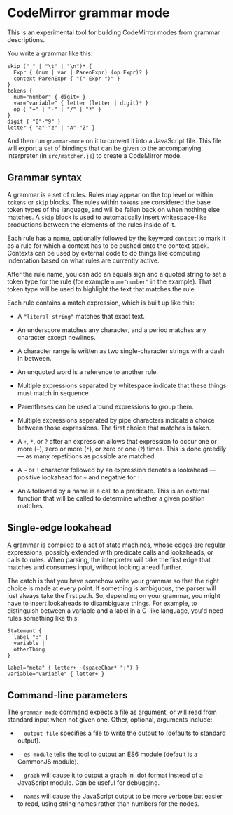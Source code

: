 # CodeMirror grammar mode

This is an experimental tool for building CodeMirror modes from
grammar descriptions.

You write a grammar like this:

    skip (" " | "\t" | "\n")* {
      Expr { (num | var | ParenExpr) (op Expr)? }
      context ParenExpr { "(" Expr ")" }
    }
    tokens {
      num="number" { digit+ }
      var="variable" { letter (letter | digit)* }
      op { "+" | "-" | "/" | "*" }
    }
    digit { "0"-"9" }
    letter { "a"-"z" | "A"-"Z" }

And then run `grammar-mode` on it to convert it into a JavaScript
file. This file will export a set of bindings that can be given to the
accompanying interpreter (in `src/matcher.js`) to create a CodeMirror
mode.

## Grammar syntax

A grammar is a set of rules. Rules may appear on the top level or
within `tokens` or `skip` blocks. The rules within `tokens` are
considered the base token types of the language, and will be fallen
back on when nothing else matches. A `skip` block is used to
automatically insert whitespace-like productions between the elements
of the rules inside of it.

Each rule has a name, optionally followed by the keyword `context` to
mark it as a rule for which a context has to be pushed onto the
context stack. Contexts can be used by external code to do things like
computing indentation based on what rules are currently active.

After the rule name, you can add an equals sign and a quoted string to
set a token type for the rule (for example `num="number"` in the
example). That token type will be used to highlight the text that
matches the rule.

Each rule contains a match expression, which is built up like this:

 - A `"literal string"` matches that exact text.

 - An underscore matches any character, and a period matches any
   character except newlines.

 - A character range is written as two single-character strings
   with a dash in between.

 - An unquoted word is a reference to another rule.

 - Multiple expressions separated by whitespace indicate that these
   things must match in sequence.

 - Parentheses can be used around expressions to group them.

 - Multiple expressions separated by pipe characters indicate a choice
   between those expressions. The first choice that matches is taken.

 - A `+`, `*`, or `?` after an expression allows that expression to
   occur one or more (`+`), zero or more (`*`), or zero or one (`?`)
   times. This is done greedily — as many repetitions as possible are
   matched.

 - A `~` or `!` character followed by an expression denotes a
   lookahead — positive lookahead for `~` and negative for `!`.

 - An `&` followed by a name is a call to a predicate. This is an
   external function that will be called to determine whether a given
   position matches.

## Single-edge lookahead

A grammar is compiled to a set of state machines, whose edges are
regular expressions, possibly extended with predicate calls and
lookaheads, or calls to rules. When parsing, the interpreter will take
the first edge that matches and consumes input, without looking ahead
further.

The catch is that you have somehow write your grammar so that the
right choice is made at every point. If something is ambiguous, the
parser will just always take the first path. So, depending on your
grammar, you might have to insert lookaheads to disambiguate things.
For example, to distinguish between a variable and a label in a C-like
language, you'd need rules something like this:

    Statement {
      label ":" |
      variable |
      otherThing
    }
    
    label="meta" { letter+ ~(spaceChar* ":") }
    variable="variable" { letter+ }

## Command-line parameters

The `grammar-mode` command expects a file as argument, or will read
from standard input when not given one. Other, optional, arguments
include:

 * `--output file` specifies a file to write the output to (defaults
   to standard output).

 * `--es-module` tells the tool to output an ES6 module (default is a
   CommonJS module).

 * `--graph` will cause it to output a graph in .dot format instead of
   a JavaScript module. Can be useful for debugging.

 * `--names` will cause the JavaScript output to be more verbose but
   easier to read, using string names rather than numbers for the
   nodes.
